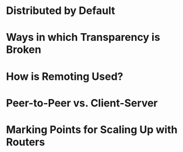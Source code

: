 # Distributed by Default
# Ways in which Transparency is Broken
# How is Remoting Used?
# Peer-to-Peer vs. Client-Server
# Marking Points for Scaling Up with Routers
